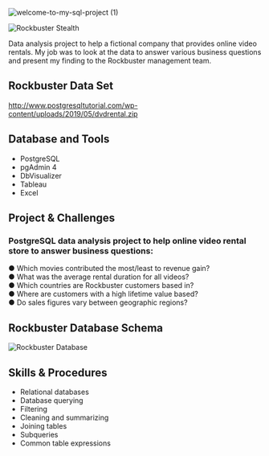 
  ![welcome-to-my-sql-project (1)](https://github.com/Rampapam/SQL/assets/60465303/7b684905-6a37-431d-bb6f-4f6759f6624f)


![Rockbuster Stealth](https://github.com/Rampapam/SQL/assets/60465303/5e34dd60-1955-4b7c-8d69-227c9cb6f829)

Data analysis project to help a fictional company that provides online video rentals. My job was to look at the data to answer various business questions and present my finding to the Rockbuster management team. 


## Rockbuster Data Set
http://www.postgresqltutorial.com/wp-content/uploads/2019/05/dvdrental.zip


## Database and Tools
- PostgreSQL
- pgAdmin 4 
- DbVisualizer 
- Tableau
- Excel

  
## Project & Challenges 
### PostgreSQL data analysis project to help online video rental store to answer business questions:
● Which movies contributed the most/least to revenue gain?                                                                                                                                                                    
● What was the average rental duration for all videos?                                                                                                                                                                        
● Which countries are Rockbuster customers based in?                                                                                                                                                                          
● Where are customers with a high lifetime value based?                                                                                                                                                                       
● Do sales figures vary between geographic regions?


## Rockbuster Database Schema
![Rockbuster Database](https://github.com/Rampapam/SQL/assets/60465303/256ab72b-8dd1-417a-a995-751bbecc0570)


## Skills & Procedures
- Relational databases
- Database querying
- Filtering
- Cleaning and summarizing
- Joining tables
- Subqueries
- Common table expressions

  
